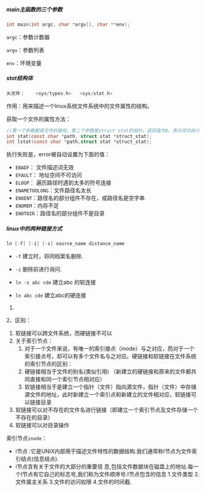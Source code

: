 ##### main主函数的三个参数

```c
int main(int argc, char *argv[], char **env);
```

`argc`：参数计数器

`argv`：参数列表

`env`：环境变量

##### stat结构体

```c
头文件：	<sys/types.h> 	<sys/stat.h>
```

作用：用来描述一个linux系统文件系统中的文件属性的结构。

获取一个文件的属性方法：

```c
//第一个参数都是文件的路径，第二个参数是struct stat的指针。返回值为0，表示成功执行。
int stat(const char *path, struct stat *struct_stat);
int lstat(const char *path,struct stat *struct_stat);
```

执行失败是，error被自动设置为下面的值：

- `EBADF`： 文件描述词无效
- `EFAULT`： 地址空间不可访问
- `ELOOP`： 遍历路径时遇到太多的符号连接
- `ENAMETOOLONG`：文件路径名太长
- `ENOENT`：路径名的部分组件不存在，或路径名是空字串
- `ENOMEM`：内存不足
- `ENOTDIR`：路径名的部分组件不是目录

##### linux中的两种链接方式

```c
ln [-f] [-i] [-s] source_name distance_name
```

- `-f` 建立时，将同档案名删除.                     

- `-i` 删除前进行询问.

- `ln -s abc cde` 建立abc 的软连接                      

- `ln abc cde` 建立abc的硬连接

1. 

2、区别：

1. 软链接可以跨文件系统，而硬链接不可以
2. 关于索引节点：
   1. 对于一个文件来说，有唯一的索引接点（inode）与之对应，而对于一个索引接点号，却可以有多个文件名与之对应。硬链接和软链接在文件系统的索引节点的区别：
   2. 硬链接相当于文件的别名(类似引用)      （新建立的硬链接和原来的文件都共同直接和同一个索引节点相对应）
   3. 软链接相当于是建立一个指针（文件）指向源文件，指针（文件）中存储源文件的地址，此时新建立一个索引点和新建立的文件相对应，软链接可以链接目录
3. 软链接可以对不存在的文件名进行链接（即建立一个索引节点及文件存储一个不存在的目录）
4. 软链接可以对目录操作

索引节点`inode`：

- i节点 :它是UNIX内部用于描述文件特性的数据结构.我们通常称I节点为文件索引结点(信息结点).
- i节点含有关于文件的大部分的重要信 息,包括文件数据块在磁盘上的地址.每一个I节点有它自己的标志号,我们称为文件顺序号.I节点包含的信息 1.文件类型 2.文件属主关系 3.文件的访问权限 4.文件的时间截.







